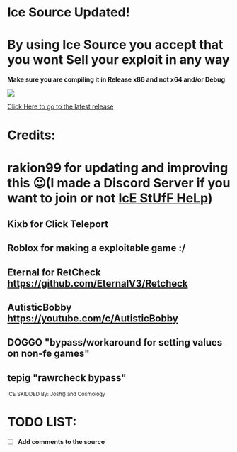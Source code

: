 # Ice Source Updated!
# By using Ice Source you accept that you wont Sell your exploit in any way
**Make sure you are compiling it in Release x86 and not x64 and/or Debug**

![](https://cdn.discordapp.com/attachments/360619589635407873/360629556958330890/2017-09-21_22-34-25.gif)

[Click Here to go to the latest release](https://github.com/rakion99/IceSource/releases/latest)


# Credits:
# rakion99 for updating and improving this :wink:(I made a Discord Server if you want to join or not [IcE StUfF HeLp](https://discord.gg/K2A2Xhv "Click to join"))
## Kixb for Click Teleport
## Roblox for making a exploitable game :/
## Eternal for RetCheck https://github.com/EternalV3/Retcheck
## AutisticBobby https://youtube.com/c/AutisticBobby
## DOGGO "bypass/workaround for setting values on non-fe games"
## tepig "rawrcheck bypass"
<sub> ICE SKIDDED By: Josh() and Cosmology</sub>
# TODO LIST:              
- [ ] **Add comments to the source**
